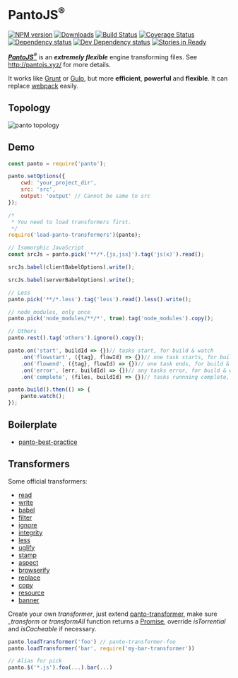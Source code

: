 # PantoJS<sup>®</sup>
[![NPM version][npm-image]][npm-url] [![Downloads][downloads-image]][npm-url] [![Build Status][travis-image]][travis-url] [![Coverage Status][coveralls-image]][coveralls-url] [![Dependency status][david-dm-image]][david-dm-url] [![Dev Dependency status][david-dm-dev-image]][david-dm-dev-url] [![Stories in Ready][waffle-image]][waffle-url]

_**[PantoJS<sup>®</sup>](http://pantojs.xyz/)**_ is an ***extremely flexible*** engine transforming files. See <http://pantojs.xyz/> for more details.

It works like [Grunt](http://gruntjs.com) or [Gulp](http://gulpjs.com), but more **efficient**, **powerful** and **flexible**. It can replace [webpack](http://webpack.github.io) easily.

## Topology

![panto topology](panto.png)

## Demo

```js
const panto = require('panto');

panto.setOptions({
    cwd: 'your_project_dir',
    src: 'src',
    output: 'output' // Cannot be same to src
});

/*
 * You need to load transformers first. 
 */
require('load-panto-transformers')(panto);

// Isomorphic JavaScript
const srcJs = panto.pick('**/*.{js,jsx}').tag('js(x)').read();

srcJs.babel(clientBabelOptions).write();

srcJs.babel(serverBabelOptions).write();

// Less
panto.pick('**/*.less').tag('less').read().less().write();

// node_modules, only once
panto.pick('node_modules/**/*', true).tag('node_modules').copy();

// Others
panto.rest().tag('others').ignore().copy();

panto.on('start', buildId => {})// tasks start, for build & watch
    .on('flowstart', ({tag}, flowId) => {})// one task starts, for build & watch
    .on('flowend', ({tag}, flowId) => {})// one task ends, for build & watch
    .on('error', (err, buildId) => {})// any tasks error, for build & watch
    .on('complete', (files, buildId) => {})// tasks runnning complete, for build & watch

panto.build().then(() => {
    panto.watch();
});
```


## Boilerplate

 - [panto-best-practice](https://github.com/pantojs/panto-best-practice)

## Transformers

Some official transformers: 

 - [read](https://github.com/pantojs/panto-transformer-read)
 - [write](https://github.com/pantojs/panto-transformer-write)
 - [babel](https://github.com/pantojs/panto-transformer-babel)
 - [filter](https://github.com/pantojs/panto-transformer-filter)
 - [ignore](https://github.com/pantojs/panto-transformer-ignore)
 - [integrity](https://github.com/pantojs/panto-transformer-integrity)
 - [less](https://github.com/pantojs/panto-transformer-less)
 - [uglify](https://github.com/pantojs/panto-transformer-uglify)
 - [stamp](https://github.com/pantojs/panto-transformer-stamp)
 - [aspect](https://github.com/pantojs/panto-transformer-aspect)
 - [browserify](https://github.com/pantojs/panto-transformer-browserify)
 - [replace](https://github.com/pantojs/panto-transformer-replace)
 - [copy](https://github.com/pantojs/panto-transformer-copy)
 - [resource](https://github.com/pantojs/panto-transformer-resource)
 - [banner](https://github.com/pantojs/panto-transformer-banner)

Create your own _transformer_, just extend [panto-transformer](https://github.com/pantojs/panto-transformer), make sure _\_transform_ or _transformAll_ function returns a [Promise](https://promisesaplus.com/), override _isTorrential_ and _isCacheable_ if necessary.

```js
panto.loadTransformer('foo') // panto-transformer-foo
panto.loadTransformer('bar', require('my-bar-transformer'))

// Alias for pick
panto.$('*.js').foo(...).bar(...)
```

[npm-url]: https://npmjs.org/package/panto
[downloads-image]: http://img.shields.io/npm/dm/panto.svg
[npm-image]: http://img.shields.io/npm/v/panto.svg
[travis-url]: https://travis-ci.org/pantojs/panto
[travis-image]: http://img.shields.io/travis/pantojs/panto.svg
[david-dm-url]:https://david-dm.org/pantojs/panto
[david-dm-image]:https://david-dm.org/pantojs/panto.svg
[david-dm-dev-url]:https://david-dm.org/pantojs/panto?type=dev
[david-dm-dev-image]:https://david-dm.org/pantojs/panto/dev-status.svg
[coveralls-image]:https://coveralls.io/repos/github/pantojs/panto/badge.svg?branch=master
[coveralls-url]:https://coveralls.io/github/pantojs/panto?branch=master
[waffle-image]:https://badge.waffle.io/pantojs/panto.png?label=ready&title=Ready
[waffle-url]:https://waffle.io/pantojs/panto
